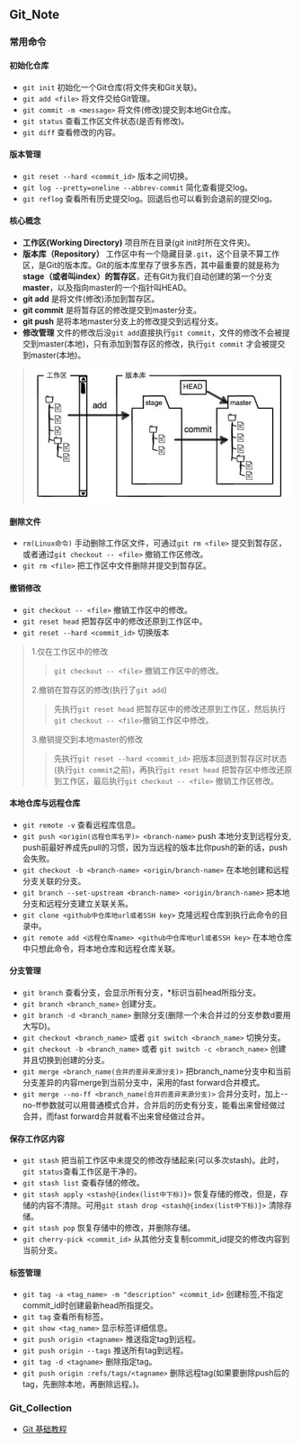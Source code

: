 ## Git_Note
### 常用命令
  #### 初始化仓库
  * `git init` 初始化一个Git仓库(将文件夹和Git关联)。  
  * `git add <file>` 将文件交给Git管理。  
  * `git commit -m <message>` 将文件(修改)提交到本地Git仓库。  
  * `git status` 查看工作区文件状态(是否有修改)。
  * `git diff` 查看修改的内容。
  #### 版本管理
  * `git reset --hard <commit_id>` 版本之间切换。
  * `git log --pretty=oneline --abbrev-commit` 简化查看提交log。
  * `git reflog` 查看所有历史提交log。回退后也可以看到会退前的提交log。
  #### 核心概念
  * **工作区(Working Directory)** 项目所在目录(git init时所在文件夹)。
  * **版本库（Repository）** 工作区中有一个隐藏目录`.git`，这个目录不算工作区，是Git的版本库。Git的版本库里存了很多东西，其中最重要的就是称为**stage（或者叫index）的暂存区**，还有Git为我们自动创建的第一个分支**master**，以及指向master的一个指针叫HEAD。  
  * **git add** 是将文件(修改)添加到暂存区。  
  * **git commit** 是将暂存区的修改提交到master分支。
  * **git push** 是将本地master分支上的修改提交到远程分支。
  * **修改管理** 文件的修改后没`git add`直接执行`git commit`，文件的修改不会被提交到master(本地)，只有添加到暂存区的修改，执行`git commit` 才会被提交到master(本地)。 
  >![git image](./images/git_01.png)
  #### 删除文件
  * `rm(Linux命令)` 手动删除工作区文件，可通过`git rm <file>` 提交到暂存区，或者通过`git checkout -- <file>` 撤销工作区修改。  
  * `git rm <file>` 把工作区中文件删除并提交到暂存区。
  #### 撤销修改
  * `git checkout -- <file>` 撤销工作区中的修改。  
  * `git reset head` 把暂存区中的修改还原到工作区中。  
  * `git reset --hard <commit_id>` 切换版本
  > 1.仅在工作区中的修改
  > >`git checkout -- <file>` 撤销工作区中的修改。  
  > >
  > 2.撤销在暂存区的修改(执行了`git add`)  
  > > 先执行`git reset head` 把暂存区中的修改还原到工作区，然后执行`git checkout -- <file>`撤销工作区中修改。  
  > > 
  > 3.撤销提交到本地master的修改
  > > 先执行`git reset --hard <commit_id>` 把版本回退到暂存区时状态(执行`git commit`之前)，再执行`git reset head` 把暂存区中修改还原到工作区，最后执行`git checkout -- <file>` 撤销工作区修改。 
  #### 本地仓库与远程仓库
  * `git remote -v` 查看远程库信息。
  * `git push <origin(远程仓库名字)> <branch-name>` push 本地分支到远程分支, push前最好养成先pull的习惯，因为当远程的版本比你push的新的话，push会失败。
  * `git checkout -b <branch-name> <origin/branch-name>` 在本地创建和远程分支关联的分支。
  * `git branch --set-upstream <branch-name> <origin/branch-name>`  把本地分支和远程分支建立关联关系。
  * `git clone <github中仓库地url或者SSH key>` 克隆远程仓库到执行此命令的目录中。 
  * `git remote add <远程仓库name> <github中仓库地url或者SSH key>` 在本地仓库中只想此命令，将本地仓库和远程仓库关联。     
  #### 分支管理
  * `git branch` 查看分支，会显示所有分支，\*标识当前head所指分支。  
  * `git branch <branch_name>` 创建分支。 
  * `git branch -d <branch_name>` 删除分支(删除一个未合并过的分支参数d要用大写D)。   
  * `git checkout <branch_name>` 或者 `git switch <branch_name>` 切换分支。    
  * `git checkout -b <branch_name>` 或者 `git switch -c <branch_name>` 创建并且切换到创建的分支。  
  * `git merge <branch_name(合并的差异来源分支)>` 把branch_name分支中和当前分支差异的内容merge到当前分支中，采用的fast forward合并模式。   
  * `git merge --no-ff <branch_name(合并的差异来源分支)>` 合并分支时，加上--no-ff参数就可以用普通模式合并，合并后的历史有分支，能看出来曾经做过合并，而fast forward合并就看不出来曾经做过合并。  
  #### 保存工作区内容
  * `git stash` 把当前工作区中未提交的修改存储起来(可以多次stash)。此时，`git status`查看工作区是干净的。  
  * `git stash list` 查看存储的修改。
  * `git stash apply <stash@{index(list中下标)}>` 恢复存储的修改，但是，存储的内容不清除。可用`git stash drop <stash@{index(list中下标)}>` 清除存储。    
  * `git stash pop` 恢复存储中的修改，并删除存储。  
  * `git cherry-pick <commit_id>` 从其他分支复制commit_id提交的修改内容到当前分支。  
  #### 标签管理
  * `git tag -a <tag_name> -m "description" <commit_id>` 创建标签,不指定commit_id时创建最新head所指提交。
  * `git tag` 查看所有标签。
  * `git show <tag_name>` 显示标签详细信息。
  * `git push origin <tagname>` 推送指定tag到远程。
  * `git push origin --tags` 推送所有tag到远程。
  * `git tag -d <tagname>` 删除指定tag。
  * `git push origin :refs/tags/<tagname>` 删除远程tag(如果要删除push后的tag，先删除本地，再删除远程。)。
### Git_Collection
  * [Git 基础教程](https://www.liaoxuefeng.com/wiki/896043488029600)
  
